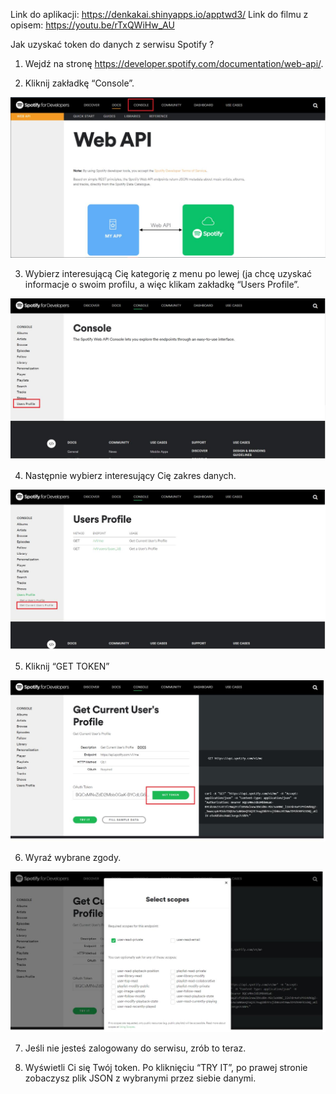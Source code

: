 
Link do aplikacji: https://denkakai.shinyapps.io/apptwd3/
Link do filmu z opisem: https://youtu.be/rTxQWiHw_AU

Jak uzyskać token do danych z serwisu Spotify ?

1. Wejdź na stronę https://developer.spotify.com/documentation/web-api/.

2. Kliknij zakładkę “Console”.
    
![](./Instrukcja/1.jpg)

3. Wybierz interesującą Cię kategorię z menu po lewej (ja chcę uzyskać informacje o swoim profilu, a więc klikam zakładkę “Users Profile”.

![](./Instrukcja/2.jpg)

4. Następnie wybierz interesujący Cię zakres danych.

![](./Instrukcja/3.jpg)

5. Kliknij “GET TOKEN”

![](./Instrukcja/4.jpg)

6. Wyraź wybrane zgody.

![](./Instrukcja/5.jpg)


7. Jeśli nie jesteś zalogowany do serwisu, zrób to teraz.

8. Wyświetli Ci się Twój token. Po kliknięciu “TRY IT”, po prawej stronie zobaczysz plik JSON z wybranymi przez siebie danymi.
